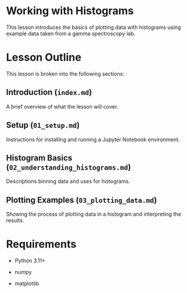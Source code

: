 # Working with Histograms
This lesson introduces the basics of plotting data with histograms using example data taken from a gamma spectroscopy lab.
# Lesson Outline
This lesson is broken into the following sections:
## Introduction (`index.md`)
A brief overview of what the lesson will cover.
## Setup (`01_setup.md`)
Instructions for installing and running a Jupyter Notebook environment.
## Histogram Basics (`02_understanding_histograms.md`)
Descriptions binning data and uses for histograms.
## Plotting Examples (`03_plotting_data.md`)
Showing the process of plotting data in a histogram and interpreting the results.
# Requirements
* Python 3.11+

* numpy

* matplotlib
